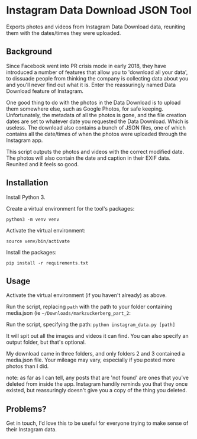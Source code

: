 # Instagram Data Download JSON Tool

Exports photos and videos from Instagram Data Download data, reuniting them with the dates/times they were uploaded.

## Background

Since Facebook went into PR crisis mode in early 2018, they have introduced a number of features that allow you to 'download all your data', to dissuade people from thinking the company is collecting data about you and you'll never find out what it is. Enter the reassuringly named Data Download feature of Instagram.

One good thing to do with the photos in the Data Download is to upload them somewhere else, such as Google Photos, for safe keeping. Unfortunately, the metadata of all the photos is gone, and the file creation dates are set to whatever date you requested the Data Download. Which is useless. The download also contains a bunch of JSON files, one of which contains all the date/times of when the photos were uploaded through the Instagram app. 

This script outputs the photos and videos with the correct modified date. The photos will also contain the date and caption in their EXIF data. Reunited and it feels so good.

## Installation

Install Python 3.

Create a virtual environment for the tool's packages:

`python3 -m venv venv`

Activate the virtual environment:

`source venv/bin/activate`

Install the packages:

`pip install -r requirements.txt`

## Usage

Activate the virtual environment (if you haven't already) as above.

Run the script, replacing `path` with the path to your folder containing media.json (ie `~/Downloads/markzuckerberg_part_2`:

Run the script, specifying the path:
`python instagram_data.py [path]`

It will spit out all the images and videos it can find. You can also specify an output folder, but that's optional.

My download came in three folders, and only folders 2 and 3 contained a media.json file. Your mileage may vary, especially if you posted more photos than I did.

note: as far as I can tell, any posts that are 'not found' are ones that you've deleted from inside the app. Instagram handily reminds you that they once existed, but reassuringly doesn't give you a copy of the thing you deleted.

## Problems?

Get in touch, I'd love this to be useful for everyone trying to make sense of their Instagram data.